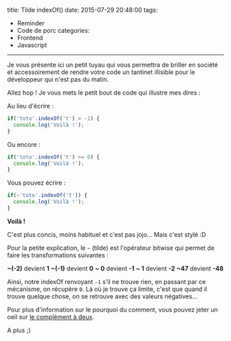 title: Tilde indexOf()
date: 2015-07-29 20:48:00
tags:
- Reminder
- Code de porc
categories:
- Frontend
- Javascript
---
Je vous présente ici un petit tuyau qui vous permettra de briller en société et accessoirement de rendre votre code un tantinet illisible pour le développeur qui n'est pas du matin.

Allez hop ! Je vous mets le petit bout de code qui illustre mes dires :

Au lieu d'écrire :

  ```javascript
  if('toto'.indexOf('t') > -1) {
    console.log('Voilà !');
  }
  ```
Ou encore :

  ```javascript
  if('toto'.indexOf('t') >= 0) {
    console.log('Voilà !');
  }
  ```

Vous pouvez écrire :

  ```javascript
  if(~'toto'.indexOf('t')) {
    console.log('Voilà !');
  }
  ```

**Voilà !**

C'est plus concis, moins habituel et c'est pas jojo... Mais c'est stylé :D

<!-- more -->

Pour la petite explication, le `~` (tilde) est l'opérateur bitwise qui permet de faire les transformations suivantes :

**~(-2)** devient **1**
**~(-1)** devient **0**
**~ 0**   devient **-1**
**~ 1**   devient **-2**
**~47**   devient **-48**

Ainsi, notre indexOf renvoyant `-1` s'il ne trouve rien, en passant par ce mécanisme, on récupère `0`. Là où je trouve ça limite, c'est que quand il trouve quelque chose, on se retrouve avec des valeurs négatives...

Pour plus d'information sur le pourquoi du comment, vous pouvez jeter un oeil sur [le complément à deux](https://fr.wikipedia.org/wiki/Compl%C3%A9ment_%C3%A0_deux).

A plus ;)
